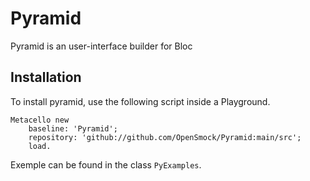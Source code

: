 # Pyramid
Pyramid is an user-interface builder for Bloc


## Installation

To install pyramid, use the following script inside a Playground.

```st
Metacello new
	baseline: 'Pyramid';
	repository: 'github://github.com/OpenSmock/Pyramid:main/src';
	load.
```


Exemple can be found in the class `PyExamples`.



